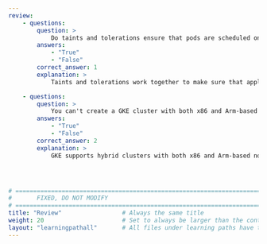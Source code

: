 ```yaml
---
review:
    - questions:
        question: >
            Do taints and tolerations ensure that pods are scheduled on correct nodes?
        answers:
            - "True"
            - "False"
        correct_answer: 1                    
        explanation: >
            Taints and tolerations work together to make sure that application pods are not scheduled on inappropriate nodes

    - questions:
        question: >
            You can't create a GKE cluster with both x86 and Arm-based nodes?
        answers:
            - "True"
            - "False"
        correct_answer: 2                   
        explanation: >
            GKE supports hybrid clusters with both x86 and Arm-based nodes




# ================================================================================
#       FIXED, DO NOT MODIFY
# ================================================================================
title: "Review"                 # Always the same title
weight: 20                      # Set to always be larger than the content in this path
layout: "learningpathall"       # All files under learning paths have this same wrapper
---
```

